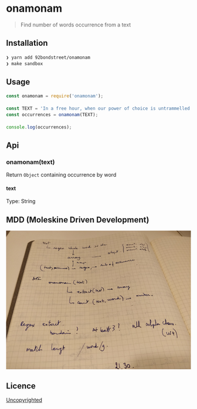 # onamonam

> Find number of words occurrence from a text

## Installation

```sh
❯ yarn add 92bondstreet/onamonam
❯ make sandbox
```

## Usage

```js
const onamonam = require('onamonam');

const TEXT = 'In a free hour, when our power of choice is untrammelled and avoided and when nothing prevents our being able to do what we like best, every free hour is to be welcomed and every free hour avoided';
const occurrences = onamonam(TEXT);

console.log(occurrences);
```

## Api

### onamonam(text)

Return `Object` containing occurrence by word

#### text

Type: String

## MDD (Moleskine Driven Development)

![mdd](./mdd.png)

## Licence

[Uncopyrighted](http://zenhabits.net/uncopyright/)
